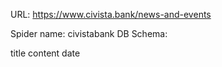 URL: https://www.civista.bank/news-and-events

Spider name: civistabank
DB Schema:

title
content
date